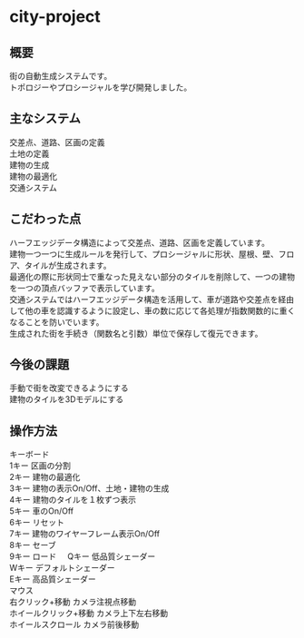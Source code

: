 # city-project

## 概要
街の自動生成システムです。  
トポロジーやプロシージャルを学び開発しました。

## 主なシステム
交差点、道路、区画の定義  
土地の定義  
建物の生成  
建物の最適化  
交通システム  

## こだわった点
ハーフエッジデータ構造によって交差点、道路、区画を定義しています。  
建物一つ一つに生成ルールを発行して、プロシージャルに形状、屋根、壁、フロア、タイルが生成されます。  
最適化の際に形状同士で重なった見えない部分のタイルを削除して、一つの建物を一つの頂点バッファで表示しています。  
交通システムではハーフエッジデータ構造を活用して、車が道路や交差点を経由して他の車を認識するように設定し、車の数に応じて各処理が指数関数的に重くなることを防いでいます。    
生成された街を手続き（関数名と引数）単位で保存して復元できます。  

## 今後の課題
手動で街を改変できるようにする  
建物のタイルを3Dモデルにする  

## 操作方法
キーボード  
1キー 区画の分割  
2キー 建物の最適化  
3キー 建物の表示On/Off、土地・建物の生成    
4キー 建物のタイルを１枚ずつ表示    
5キー 車のOn/Off    
6キー リセット    
7キー 建物のワイヤーフレーム表示On/Off    
8キー セーブ    
9キー ロード    
Qキー 低品質シェーダー    
Wキー デフォルトシェーダー    
Eキー 高品質シェーダー    
マウス    
右クリック+移動 カメラ注視点移動    
ホイールクリック+移動 カメラ上下左右移動    
ホイールスクロール カメラ前後移動  

